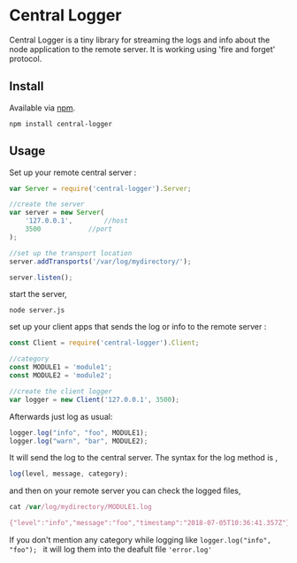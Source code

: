 # Central Logger
Central Logger is a tiny library for streaming the logs and info about the node application to the remote server. It is working using 'fire and forget' protocol.
## Install
Available via <a href="https://www.npmjs.com/" title="npm">npm</a>.
```
npm install central-logger
````
## Usage
Set up your remote central server :
```js
var Server = require('central-logger').Server;

//create the server
var server = new Server(
	'127.0.0.1', 		//host
    3500			//port
);

//set up the transport location
server.addTransports('/var/log/mydirectory/');

server.listen();

```

start the server,

```
node server.js
```

set up your client apps that sends the log or info to the remote server :
```js
const Client = require('central-logger').Client;

//category
const MODULE1 = 'module1';
const MODULE2 = 'module2';

//create the client logger
var logger = new Client('127.0.0.1', 3500);

```

Afterwards just log as usual:

```js
logger.log("info", "foo", MODULE1);
logger.log("warn", "bar", MODULE2);
```
It will send the log to the central server. 
The syntax for the log method is ,
```js
log(level, message, category);
```

and then on your remote server you can check the logged files,
```js
cat /var/log/mydirectory/MODULE1.log

{"level":"info","message":"foo","timestamp":"2018-07-05T10:36:41.357Z"}
```
If you don't mention any category while logging like <code>logger.log("info", "foo"); </code> it will log them into the deafult file <code>'error.log'</code>